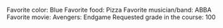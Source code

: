 Favorite color: Blue
Favorite food: Pizza
Favorite musician/band: ABBA 
Favorite movie: Avengers: Endgame
Requested grade in the course: 100

